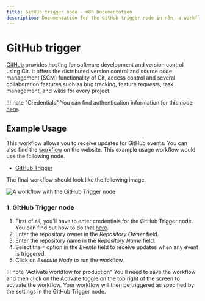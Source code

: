 ```yaml
---
title: GitHub trigger node - n8n Documentation
description: Documentation for the GitHub trigger node in n8n, a workflow automation platform. Includes details of operations and configuration, and links to examples and credentials information.
---
```


# GitHub trigger

[GitHub](https://github.com/) provides hosting for software development and version control using Git. It offers the distributed version control and source code management (SCM) functionality of Git, access control and several collaboration features such as bug tracking, feature requests, task management, and wikis for every project.

!!! note "Credentials"
    You can find authentication information for this node [here](/integrations/builtin/credentials/github/).



## Example Usage

This workflow allows you to receive updates for GitHub events. You can also find the [workflow](https://n8n.io/workflows/527) on the website. This example usage workflow would use the following node.

- [GitHub Trigger]()

The final workflow should look like the following image.

![A workflow with the GitHub Trigger node](/_images/integrations/builtin/trigger-nodes/githubtrigger/workflow.png)


### 1. GitHub Trigger node

1. First of all, you'll have to enter credentials for the GitHub Trigger node. You can find out how to do that [here](/integrations/builtin/credentials/github/).
2. Enter the repository owner in the *Repository Owner* field.
3. Enter the repository name in the *Repository Name* field.
4. Select the `*` option in the *Events* field to receive updates when any event is triggered.
5. Click on *Execute Node* to run the workflow.

!!! note "Activate workflow for production"
    You'll need to save the workflow and then click on the Activate toggle on the top right of the screen to activate the workflow. Your workflow will then be triggered as specified by the settings in the GitHub Trigger node.


